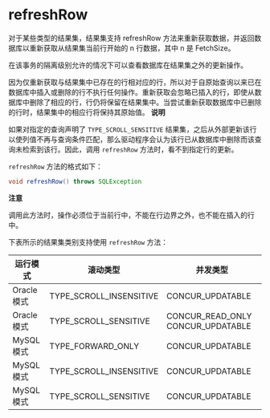 refreshRow 
===============================

对于某些类型的结果集，结果集支持 refreshRow 方法来重新获取数据，并返回数据库以重新获取从结果集当前行开始的 n 行数据，其中 n 是 FetchSize。

在该事务的隔离级别允许的情况下可以查看数据库在结果集之外的更新操作。

因为仅重新获取与结果集中已存在的行相对应的行，所以对于自原始查询以来已在数据库中插入或删除的行不执行任何操作。重新获取会忽略已插入的行，即使从数据库中删除了相应的行，行仍将保留在结果集中。当尝试重新获取数据库中已删除的行时，结果集中的相应行将保持其原始值。
**说明**



如果对指定的查询声明了 `TYPE_SCROLL_SENSITIVE` 结果集，之后从外部更新该行以使列值不再与查询条件匹配，那么驱动程序会认为该行已从数据库中删除而该查询未检索到该行。因此，调用 `refreshRow` 方法时，看不到指定行的更新。

`refreshRow` 方法的格式如下：

```java
void refreshRow() throws SQLException
```


**注意**



调用此方法时，操作必须位于当前行中，不能在行边界之外，也不能在插入的行中。

下表所示的结果集类别支持使用 `refreshRow` 方法：


|            运行模式            |          滚动类型           |               并发类型                |
|----------------------------|-------------------------|-----------------------------------|
|  Oracle 模式 | TYPE_SCROLL_INSENSITIVE | CONCUR_UPDATABLE                  |
|  Oracle 模式 | TYPE_SCROLL_SENSITIVE   | CONCUR_READ_ONLY CONCUR_UPDATABLE |
|  MySQL 模式  | TYPE_FORWARD_ONLY       | CONCUR_UPDATABLE                  |
|  MySQL 模式  | TYPE_SCROLL_INSENSITIVE | CONCUR_UPDATABLE                  |
|  MySQL 模式  | TYPE_SCROLL_SENSITIVE   | CONCUR_UPDATABLE                  |


